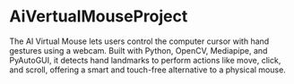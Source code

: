 # AiVertualMouseProject
The AI Virtual Mouse lets users control the computer cursor with hand gestures using a webcam. Built with Python, OpenCV, Mediapipe, and PyAutoGUI, it detects hand landmarks to perform actions like move, click, and scroll, offering a smart and touch-free alternative to a physical mouse.
